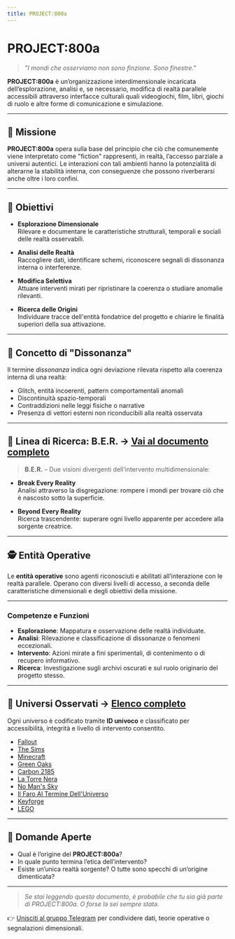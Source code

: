 ```yaml
---
title: PROJECT:800a
---
```


# PROJECT:800a

> *"I mondi che osserviamo non sono finzione. Sono finestre."*

**PROJECT:800a** è un’organizzazione interdimensionale incaricata dell’esplorazione, analisi e, se necessario, modifica di realtà parallele accessibili attraverso interfacce culturali quali videogiochi, film, libri, giochi di ruolo e altre forme di comunicazione e simulazione.

---

## 🌌 Missione

**PROJECT:800a** opera sulla base del principio che ciò che comunemente viene interpretato come "fiction" rappresenti, in realtà, l’accesso parziale a universi autentici. Le interazioni con tali ambienti hanno la potenzialità di alterarne la stabilità interna, con conseguenze che possono riverberarsi anche oltre i loro confini.

---

## 🧭 Obiettivi

- **Esplorazione Dimensionale**  
  Rilevare e documentare le caratteristiche strutturali, temporali e sociali delle realtà osservabili.

- **Analisi delle Realtà**  
  Raccogliere dati, identificare schemi, riconoscere segnali di dissonanza interna o interferenze.

- **Modifica Selettiva**  
  Attuare interventi mirati per ripristinare la coerenza o studiare anomalie rilevanti.

- **Ricerca delle Origini**  
  Individuare tracce dell'entità fondatrice del progetto e chiarire le finalità superiori della sua attivazione.

---

## 🧨 Concetto di "Dissonanza"

Il termine *dissonanza* indica ogni deviazione rilevata rispetto alla coerenza interna di una realtà:

- Glitch, entità incoerenti, pattern comportamentali anomali  
- Discontinuità spazio-temporali  
- Contraddizioni nelle leggi fisiche o narrative  
- Presenza di vettori esterni non riconducibili alla realtà osservata

---

## 🧪 Linea di Ricerca: B.E.R. → [Vai al documento completo](ber.md)

> **B.E.R.** – Due visioni divergenti dell’intervento multidimensionale:

- **Break Every Reality**  
  Analisi attraverso la disgregazione: rompere i mondi per trovare ciò che è nascosto sotto la superficie.

- **Beyond Every Reality**  
  Ricerca trascendente: superare ogni livello apparente per accedere alla sorgente creatrice.

---

## 🕵️ Entità Operative  

Le **entità operative** sono agenti riconosciuti e abilitati all’interazione con le realtà parallele. Operano con diversi livelli di accesso, a seconda delle caratteristiche dimensionali e degli obiettivi della missione.

---

### Competenze e Funzioni

- **Esplorazione**: Mappatura e osservazione delle realtà individuate.
- **Analisi**: Rilevazione e classificazione di dissonanze o fenomeni eccezionali.
- **Intervento**: Azioni mirate a fini sperimentali, di contenimento o di recupero informativo.
- **Ricerca**: Investigazione sugli archivi oscurati e sul ruolo originario del progetto stesso.

---

## 📂 Universi Osservati → [Elenco completo](realta.md)

Ogni universo è codificato tramite **ID univoco** e classificato per accessibilità, integrità e livello di intervento consentito.

- [Fallout](fallout.md)
- [The Sims](thesims.md)
- [Minecraft](minecraft.md)
- [Green Oaks](greenoaks.md)
- [Carbon 2185](carbon2185.md)
- [La Torre Nera](thedarktower.md)
- [No Man's Sky](nomanssky.md)
- [Il Faro Al Termine Dell'Universo](ilfaroalterminedelluniverso.md)
- [Keyforge](keyforge.md)
- [LEGO](lego.md)

---

## 🧩 Domande Aperte

- Qual è l’origine del **PROJECT:800a**?
- In quale punto termina l’etica dell’intervento?
- Esiste un’unica realtà sorgente? O tutte sono specchi di un’origine dimenticata?

---

> *Se stai leggendo questo documento, è probabile che tu sia già parte di PROJECT:800a. O forse lə sei sempre statə.*

👉 [Unisciti al gruppo Telegram](https://t.me/+ViK7RmXBsQIzMTc0) per condividere dati, teorie operative o segnalazioni dimensionali.
